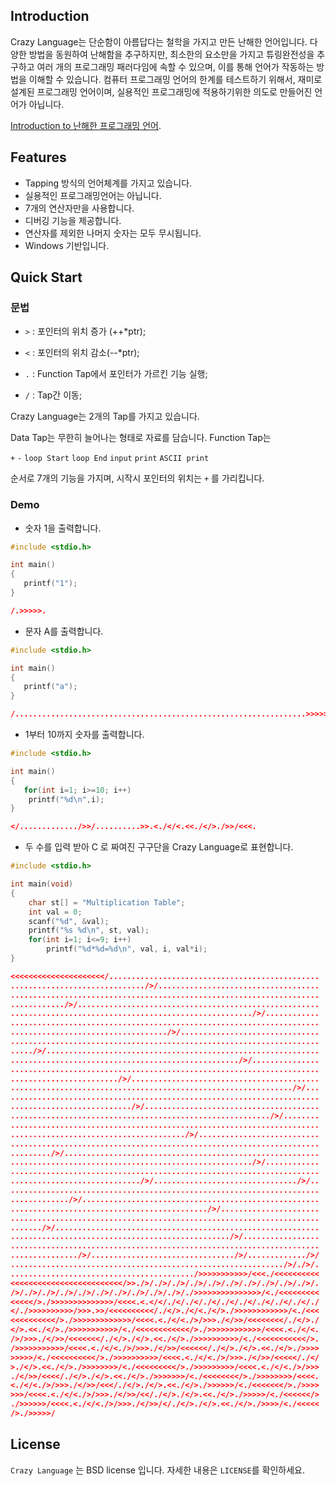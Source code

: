 ## Introduction

Crazy Language는 단순함이 아름답다는 철학을 가지고 만든 난해한 언어입니다.
다양한 방법을 동원하여 난해함을 추구하지만, 최소한의 요소만을 가지고 튜링완전성을 추구하고 여러 개의 프로그래밍 패러다임에 속할 수 있으며, 이를 통해 언어가 작동하는 방법을 이해할 수 있습니다.
컴퓨터 프로그래밍 언어의 한계를 테스트하기 위해서, 재미로 설계된 프로그래밍 언어이며, 실용적인 프로그래밍에 적용하기위한 의도로 만들어진 언어가 아닙니다.

[Introduction to 난해한 프로그래밍 언어](http://ko.wikipedia.org/wiki/%EB%82%9C%ED%95%B4%ED%95%9C_%ED%94%84%EB%A1%9C%EA%B7%B8%EB%9E%98%EB%B0%8D_%EC%96%B8%EC%96%B4).

## Features

* Tapping 방식의 언어체계를 가지고 있습니다.
* 실용적인 프로그래밍언어는 아닙니다.
* 7개의 연산자만을 사용합니다.
* 디버깅 기능을 제공합니다.
* 연산자를 제외한 나머지 숫자는 모두 무시됩니다.
* Windows 기반입니다.

## Quick Start

### 문법

* `>` : 포인터의 위치 증가 (++*ptr);

* `<` : 포인터의 위치 감소(--*ptr);

* `.` : Function Tap에서 포인터가 가르킨 기능 실행;

* `/` : Tap간 이동;
 
Crazy Language는 2개의 Tap를 가지고 있습니다. 

Data Tap는 무한히 늘어나는 형태로 자료를 담습니다.
Function Tap는 

`+` `-` `loop Start` `loop End` `input` `print` `ASCII print` 

순서로 7개의 기능을 가지며, 시작시 포인터의 위치는 `+` 를 가리킵니다.

### Demo


* 숫자 1을 출력합니다.

```C
#include <stdio.h>

int main()
{
   printf("1");
}
```
```json
/.>>>>>.
```


* 문자 A를 출력합니다.

```C
#include <stdio.h>

int main()
{
   printf("a");
}
```
```json
/.................................................................>>>>>>.
```


* 1부터 10까지 숫자를 출력합니다.

```C
#include <stdio.h>

int main()
{
   for(int i=1; i>=10; i++)
	printf("%d\n",i);
}
```
```json
</............./>>/..........>>.<./</<.<<./</>./>>/<<<.
```


* 두 수를 입력 받아 C 로 짜여진 구구단을 Crazy Language로 표현합니다.

```C
#include <stdio.h>

int main(void)
{
    char st[] = "Multiplication Table";
    int val = 0;
    scanf("%d", &val);
    printf("%s %d\n", st, val);
    for(int i=1; i<=9; i++)
        printf("%d*%d=%d\n", val, i, val*i);
}
```
```json
<<<<<<<<<<<<<<<<<<<<</...............................................
............................../>/....................................
.....................................................................
............/>/......................................................
....................................................../>/............
.....................................................................
.................................../>/...............................
.....................................................................
...../>/.............................................................
.................................................../>/...............
.....................................................................
......................../>/..........................................
.............................................................../>/...
.....................................................................
.........................../>/.......................................
........................................................../>/........
.....................................................................
......................................./>/...........................
.....................................................................
........./>/.........................................................
....................................................../>/............
.....................................................................
............................./>/................................/>/..
.....................................................................
............./>/.....................................................
............................................/>/......................
.....................................................................
......./>/...........................................................
................................................./>/.................
.....................................................................
.............../>/................................/>/............./>/
............................................................./>/./>/.
........................................./>>>>>>>>>>>/<<<./<<<<<<<<<<
<<<<<<<<<<<<<<<<<<<<<<<<</>>./>/./>/./>/./>/./>/./>/./>/./>/./>/./>/.
/>/./>/./>/./>/./>/./>/./>/./>/./>/./>/./>>>>>>>>>>>>>>>/<./<<<<<<<<<
<<<<</>./>>>>>>>>>>>>>>/<<<<.<.</</./</./</./</./</./</./</./</./</./
</./>>>>>>>>>>/>>>.>>/<<<<<<<<<</./</>./</<./</>./>>>>>>>>>>>>/<./<<<
<<<<<<<<<</>./>>>>>>>>>>>>>/<<<<.<./</<./>/>>>./</>>/<<<<<<<</./</>./
</>.<<./</>./>>>>>>>>>>>/<./<<<<<<<<<<<</>./>>>>>>>>>>>>/<<<<.<./</<.
/>/>>>./</>>/<<<<<<</./</>./</>.<<./</>./>>>>>>>>>>/<./<<<<<<<<<<</>.
/>>>>>>>>>>>/<<<<.<./</<./>/>>>./</>>/<<<<<</./</>./</>.<<./</>./>>>>
>>>>>/<./<<<<<<<<<</>./>>>>>>>>>>/<<<<.<./</<./>/>>>./</>>/<<<<</./</
>./</>.<<./</>./>>>>>>>>/<./<<<<<<<<</>./>>>>>>>>>/<<<<.<./</<./>/>>>
./</>>/<<<</./</>./</>.<<./</>./>>>>>>>/<./<<<<<<<</>./>>>>>>>>/<<<<.
<./</<./>/>>>./</>>/<<</./</>./</>.<<./</>./>>>>>>/<./<<<<<<</>./>>>>
>>>/<<<<.<./</<./>/>>>./</>>/<</./</>./</>.<<./</>./>>>>>/<./<<<<<</>
./>>>>>>/<<<<.<./</<./>/>>>./</>>/</./</>./</>.<<./</>./>>>>/<./<<<<<
/>./>>>>>/
```

## License

`Crazy Language` 는 BSD license 입니다. 자세한 내용은 `LICENSE`를 확인하세요.
